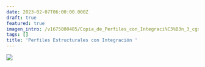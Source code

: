 ```yaml
---
date: 2023-02-07T06:00:00.000Z
draft: true
featured: true
imagen_intro: /v1675800485/Copia_de_Perfiles_con_Integraci%C3%B3n_3_cgs5sk.png
tags: []
title: 'Perfiles Estructurales con Integración '
---
```

![](https://res.cloudinary.com/novatec/v1675800485/Copia_de_Perfiles_con_Integraci%C3%B3n_3_cgs5sk.png)